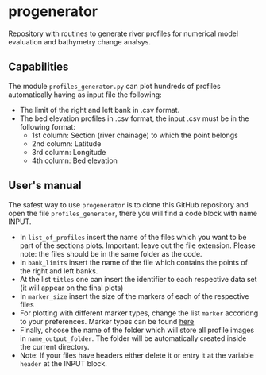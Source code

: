 # progenerator

Repository with routines to generate river profiles for numerical model evaluation and bathymetry change analsys.


## Capabilities

The module ``profiles_generator.py`` can plot hundreds of profiles automatically having as input file the following:
- The limit of the right and left bank in .csv format.
- The bed elevation profiles in .csv format, the input .csv must be in the following format:
	- 1st column: Section (river chainage) to which the point belongs
	- 2nd column: Latitude
	- 3rd column: Longitude
	- 4th column: Bed elevation


## User's manual

The safest way to use ``progenerator`` is to clone this GitHub repository and open the file ``profiles_generator``, there
you will find a code block with name INPUT.

- In ``list_of_profiles`` insert the name of the files which you want to be part of the sections plots. Important: leave out
the file extension. Please note: the files should be in the same folder as the code.
- In ``bank_limits`` insert the name of the file which contains the points of the right and left banks.
- At the list ``titles`` one can insert the identifier to each respective data set (it will appear on the final plots)
- In ``marker_size`` insert the size of the markers of each of the respective files
- For plotting with different marker types, change the list ``marker`` accoridng to your preferences. Marker types can be 
found [here](https://matplotlib.org/3.1.1/api/markers_api.html)
- Finally, choose the name of the folder which will store all profile images in ``name_output_folder``. The folder will be automatically
created inside the current directory.
- Note: If your files have headers either delete it or entry it at the variable ``header`` at the INPUT block.

	
	